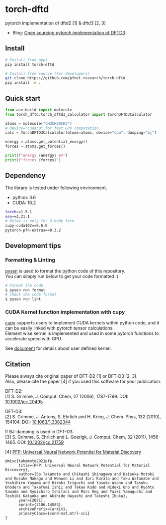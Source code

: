 # torch-dftd
pytorch implementation of dftd2 [1] & dftd3 [2, 3]

 - Blog: [Open sourcing pytorch implementation of DFTD3](https://tech.preferred.jp/en/blog/oss-pytorch-dftd3/)

## Install

```bash
# Install from pypi
pip install torch-dftd

# Install from source (for developers)
git clone https://github.com/pfnet-research/torch-dftd
pip install -e .
```

## Quick start

```python
from ase.build import molecule
from torch_dftd.torch_dftd3_calculator import TorchDFTD3Calculator

atoms = molecule("CH3CH2OCH3")
# device="cuda:0" for fast GPU computation.
calc = TorchDFTD3Calculator(atoms=atoms, device="cpu", damping="bj")

energy = atoms.get_potential_energy()
forces = atoms.get_forces()

print(f"energy {energy} eV")
print(f"forces {forces}")
```

## Dependency

The library is tested under following environment.
 - python: 3.6
 - CUDA: 10.2
```bash
torch==1.5.1
ase==3.21.1
# Below is only for 3-body term
cupy-cuda102==8.6.0
pytorch-pfn-extras==0.3.2
```

## Development tips
### Formatting & Linting
[pysen](https://github.com/pfnet/pysen) is used to format the python code of this repository.<br/>
You can simply run below to get your code formatted :)
```bash
# Format the code
$ pysen run format
# Check the code format
$ pysen run lint
```

### CUDA Kernel function implementation with cupy
[cupy](https://github.com/cupy/cupy) supports users to implement CUDA kernels within python code, 
and it can be easily linked with pytorch tensor calculations.<br/>
Element wise kernel is implemented and used in some pytorch functions to accelerate speed with GPU.

See [document](https://docs.cupy.dev/en/stable/user_guide/kernel.html) for details about user defined kernel.

## Citation

Please always cite original paper of DFT-D2 [1] or DFT-D3 [2, 3].<br/>
Also, please cite the paper [4] if you used this software for your publication.

DFT-D2:<br/>
[1] S. Grimme, J. Comput. Chem, 27 (2006), 1787-1799.
DOI: [10.1002/jcc.20495](https://doi.org/10.1002/jcc.20495)

DFT-D3:<br/>
[2] S. Grimme, J. Antony, S. Ehrlich and H. Krieg, J. Chem. Phys, 132 (2010), 154104.
DOI: [10.1063/1.3382344](https://doi.org/10.1063/1.3382344)

If BJ-damping is used in DFT-D3:<br/> 
[3] S. Grimme, S. Ehrlich and L. Goerigk, J. Comput. Chem, 32 (2011), 1456-1465.
DOI: [10.1002/jcc.21759](https://doi.org/10.1002/jcc.21759)

[4] [PFP: Universal Neural Network Potential for Material Discovery](https://arxiv.org/abs/2106.14583)

```text
@misc{takamoto2021pfp,
      title={PFP: Universal Neural Network Potential for Material Discovery}, 
      author={So Takamoto and Chikashi Shinagawa and Daisuke Motoki and Kosuke Nakago and Wenwen Li and Iori Kurata and Taku Watanabe and Yoshihiro Yayama and Hiroki Iriguchi and Yusuke Asano and Tasuku Onodera and Takafumi Ishii and Takao Kudo and Hideki Ono and Ryohto Sawada and Ryuichiro Ishitani and Marc Ong and Taiki Yamaguchi and Toshiki Kataoka and Akihide Hayashi and Takeshi Ibuka},
      year={2021},
      eprint={2106.14583},
      archivePrefix={arXiv},
      primaryClass={cond-mat.mtrl-sci}
}
```
